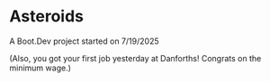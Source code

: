 # Asteroids
A Boot.Dev project started on 7/19/2025

(Also, you got your first job yesterday at Danforths! Congrats on the minimum wage.)